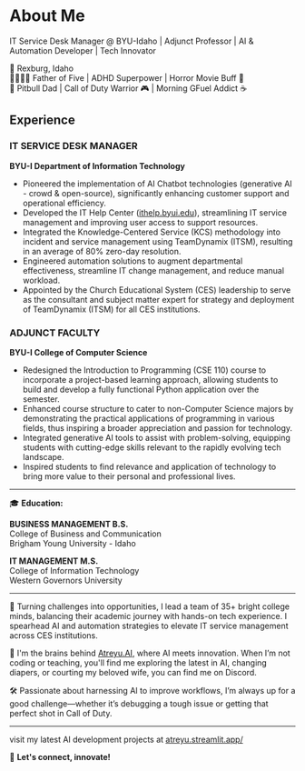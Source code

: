 # About Me

IT Service Desk Manager @ BYU-Idaho | Adjunct Professor | AI & Automation Developer | Tech Innovator

📍 Rexburg, Idaho  
👨‍👩‍👧‍👦 Father of Five | ADHD Superpower | Horror Movie Buff 🎥  
🐶 Pitbull Dad | Call of Duty Warrior 🎮 | Morning GFuel Addict ☕️

## Experience
### IT SERVICE DESK MANAGER  
**BYU-I Department of Information Technology**  
- Pioneered the implementation of AI Chatbot technologies (generative AI - crowd & open-source), significantly enhancing customer support and operational efficiency.
- Developed the IT Help Center ([ithelp.byui.edu](https://ithelp.byui.edu)), streamlining IT service management and improving user access to support resources.
- Integrated the Knowledge-Centered Service (KCS) methodology into incident and service management using TeamDynamix (ITSM), resulting in an average of 80% zero-day resolution.
- Engineered automation solutions to augment departmental effectiveness, streamline IT change management, and reduce manual workload.
- Appointed by the Church Educational System (CES) leadership to serve as the consultant and subject matter expert for strategy and deployment of TeamDynamix (ITSM) for all CES institutions.

### ADJUNCT FACULTY  
**BYU-I College of Computer Science**  
- Redesigned the Introduction to Programming (CSE 110) course to incorporate a project-based learning approach, allowing students to build and develop a fully functional Python application over the semester.
- Enhanced course structure to cater to non-Computer Science majors by demonstrating the practical applications of programming in various fields, thus inspiring a broader appreciation and passion for technology.
- Integrated generative AI tools to assist with problem-solving, equipping students with cutting-edge skills relevant to the rapidly evolving tech landscape.
- Inspired students to find relevance and application of technology to bring more value to their personal and professional lives.

---

🎓 **Education:**  

**BUSINESS MANAGEMENT B.S.**  
College of Business and Communication  
Brigham Young University - Idaho  

**IT MANAGEMENT M.S.**  
College of Information Technology  
Western Governors University

---

🌟 Turning challenges into opportunities, I lead a team of 35+ bright college minds, balancing their academic journey with hands-on tech experience. I spearhead AI and automation strategies to elevate IT service management across CES institutions.

🚀 I'm the brains behind [Atreyu.AI](https://atreyu.streamlit.app/), where AI meets innovation. When I’m not coding or teaching, you'll find me exploring the latest in AI, changing diapers, or courting my beloved wife, you can find me on Discord.

🛠️ Passionate about harnessing AI to improve workflows, I’m always up for a good challenge—whether it’s debugging a tough issue or getting that perfect shot in Call of Duty.

---

visit my latest AI development projects at [atreyu.streamlit.app/](https://atreyu.streamlit.app/)

🚀 **Let's connect, innovate!**

<!---
ronvallejo/ronvallejo is a ✨ special ✨ repository because its `README.md` (this file) appears on your GitHub profile.
You can click the Preview link to take a look at your changes.
--->
